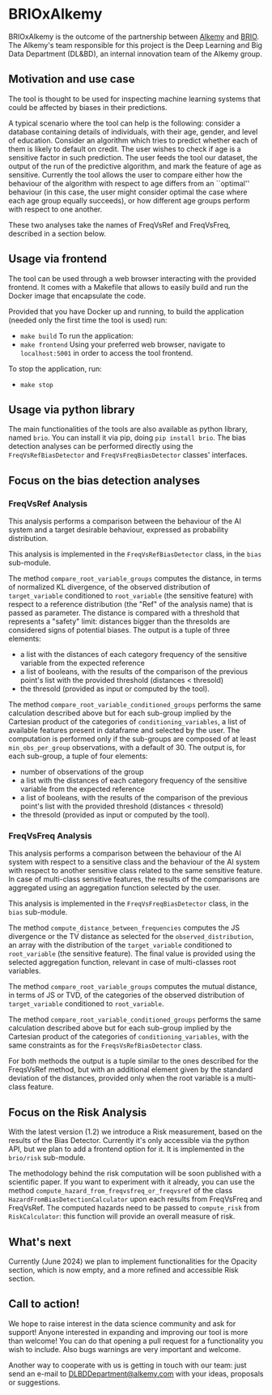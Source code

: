 # BRIOxAlkemy
BRIOxAlkemy is the outcome of the partnership between [Alkemy](https://www.alkemy.com/en) and [BRIO](https://sites.unimi.it/brio/). The Alkemy's team responsible for this project is the Deep Learning and Big Data Department (DL&BD), an internal innovation team of the Alkemy group. 

## Motivation and use case
The tool is thought to be used for inspecting machine learning systems that could be affected by biases in their predictions. 

A typical scenario where the tool can help is the following: consider a database containing details of individuals, with their age, gender, and level of education. Consider an algorithm which tries to predict whether each of them is likely to default on credit. The user wishes to check if age is a sensitive factor in such prediction. The user feeds the tool our dataset, the output of the run of the predictive algorithm, and mark the feature of age as sensitive. Currently the tool allows the user to compare either how the behaviour of the algorithm with respect to age differs from an ``optimal'' behaviour (in this case, the user might consider optimal the case where each age group equally succeeds), or how different age groups perform with respect to one another.

These two analyses take the names of FreqVsRef and FreqVsFreq, described in a section below. 

## Usage via frontend
The tool can be used through a web browser interacting with the provided frontend. It comes with a Makefile that allows to easily build and run the Docker image that encapsulate the code. 

Provided that you have Docker up and running, to build the application (needed only the first time the tool is used) run:
- `make build`
To run the application:
- `make frontend`
Using your preferred web browser, navigate to `localhost:5001` in order to access the tool frontend.

To stop the application, run:
- `make stop`

## Usage via python library
The main functionalities of the tools are also available as python library, named `brio`. You can install it via pip, doing `pip install brio`. The bias detection analyses can be performed directly using the `FreqVsRefBiasDetector` and `FreqVsFreqBiasDetector` classes' interfaces. 

## Focus on the bias detection analyses
### FreqVsRef Analysis
This analysis performs a comparison between the behaviour of the AI system and a target desirable behaviour, expressed as probability distribution. 

This analysis is implemented in the `FreqVsRefBiasDetector` class, in the `bias` sub-module. 

The method `compare_root_variable_groups` computes the distance, in terms of normalized KL divergence, of the observed distribution of `target_variable` conditioned to `root_variable` (the sensitive feature) with respect to a reference distribution (the "Ref" of the analysis name) that is passed as parameter. The distance is compared with a threshold that represents a "safety" limit: distances bigger than the thresolds are considered signs of potential biases. The output is a tuple of three elements:
- a list with the distances of each category frequency of the sensitive variable from the expected reference
- a list of booleans, with the results of the comparison of the previous point's list with the provided threshold (distances < thresold)
- the thresold (provided as input or computed by the tool).

The method `compare_root_variable_conditioned_groups` performs the same calculation described above but for each sub-group implied by the Cartesian product of the categories of `conditioning_variables`, a list of available features present in dataframe and selected by the user. The computation is performed only if the sub-groups are composed of at least `min_obs_per_group` observations, with a default of 30. The output is, for each sub-group, a tuple of four elements:
- number of observations of the group
- a list with the distances of each category frequency of the sensitive variable from the expected reference
- a list of booleans, with the results of the comparison of the previous point's list with the provided threshold (distances < thresold)
- the thresold (provided as input or computed by the tool).

### FreqVsFreq Analysis
This analysis performs a comparison between the behaviour of the AI system with respect to a sensitive class and the behaviour of the AI system with respect to another sensitive class related to the same sensitive feature. In case of multi-class sensitive features, the results of the comparisons are aggregated using an aggregation function selected by the user. 

This analysis is implemented in the `FreqVsFreqBiasDetector` class, in the `bias` sub-module.

The method `compute_distance_between_frequencies` computes the JS divergence or the TV distance as selected for the `observed_distribution`, an array with the distribution of the `target_variable` conditioned to `root_variable` (the sensitive feature). The final value is provided using the selected aggregation function, relevant in case of multi-classes root variables.

The method `compare_root_variable_groups` computes the mutual distance, in terms of JS or TVD, of the categories of the observed distribution of `target_variable` conditioned to `root_variable`.

The method `compare_root_variable_conditioned_groups` performs the same calculation described above but for each sub-group implied by the Cartesian product of the categories of `conditioning_variables`, with the same constraints as for the `FreqsVsRefBiasDetector` class.

For both methods the output is a tuple similar to the ones described for the FreqsVsRef method, but with an additional element given by the standard deviation of the distances, provided only when the root variable is a multi-class feature. 

## Focus on the Risk Analysis
With the latest version (1.2) we introduce a Risk measurement, based on the results of the Bias Detector. Currently it's only accessible via the python API, but we plan to add a frontend option for it. It is implemented in the `brio/risk` sub-module.

The methodology behind the risk computation will be soon published with a scientific paper. If you want to experiment with it already, you can use the method `compute_hazard_from_freqvsfreq_or_freqvsref` of the class `HazardFromBiasDetectionCalculator` upon each results from FreqVsFreq and FreqVsRef. The computed hazards need to be passed to `compute_risk` from `RiskCalculator`: this function will provide an overall measure of risk.  

## What's next
Currently (June 2024) we plan to implement functionalities for the Opacity section, which is now empty, and a more refined and accessible Risk section. 

## Call to action!
We hope to raise interest in the data science community and ask for support! Anyone interested in expanding and improving our tool is more than welcome! You can do that opening a pull request for a functionality you wish to include. Also bugs warnings are very important and welcome. 

Another way to cooperate with us is getting in touch with our team: just send an e-mail to DLBDDepartment@alkemy.com with your ideas, proposals or suggestions. 